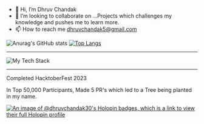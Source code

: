 - 👋 Hi, I’m Dhruv Chandak
- 💞️ I’m looking to collaborate on ...Projects which challenges my knowledge and pushes me to learn more.
- 📫 How to reach me dhruvchandak5@gmail.com


![Anurag's GitHub stats](https://github-readme-stats.vercel.app/api?username=dhruvchandak30&show_icons=true&theme=radical)
[![Top Langs](https://github-readme-stats.vercel.app/api/top-langs/?username=dhruvchandak30)](https://github.com/anuraghazra/github-readme-stats)
<hr>
<div >
	
<img src="https://github-readme-tech-stack.vercel.app/api/cards?lineCount=3&width=650&bg=%230D1117&badge=%23161B22&border=%2321262D&titleColor=%2358A6FF&line1=HTML%2CHTML%2Cffffff%3BCSS%2CCSS%2Cffffff%3BJavaScript%2CJavaScript%2Cffffff%3BTailwind%2CTailwind%2Cffffff%3BBootstrap%2CBootstrap%2Cffffff%3BReact%2CReact%2Cffffff%3B&line2=NodeJS%2CNodeJS%2Cffffff%3BExpress%2CExpress%2Cffffff%3BMongoDB%2CMongoDB%2Cffffff%3BMySQL%2CMySQL%2Cffffff%3BSocket%2CSocket%2Cffffff%3B&line3=Java%2CJava%2Cffffff%3BCpp%2CCpp%2Cffffff%3BFirebase%2CFirebase%2Cffffff%3BGit%2CGit%2Cffffff%3BGithub%2CGithub%2Cffffff%3B" alt="My Tech Stack" />

</div>
<hr>
<div>
	
<p>Completed HacktoberFest 2023</p>
<p>In Top 50,000 Participants, Made 5 PR's which led to a Tree being planted in my name.</p>

[![An image of @dhruvchandak30's Holopin badges, which is a link to view their full Holopin profile](https://holopin.me/dhruvchandak30)](https://holopin.io/@dhruvchandak30)
</div>
<!---
dhruv302003/dhruv302003 is a ✨ special ✨ repository because its `README.md` (this file) appears on your GitHub profile.
You can click the Preview link to take a look at your changes.
--->

